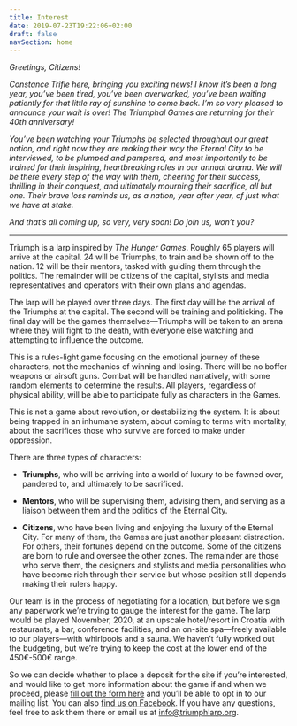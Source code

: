 ```yaml
---
title: Interest
date: 2019-07-23T19:22:06+02:00
draft: false
navSection: home
---
```


*Greetings, Citizens!*

*Constance Trifle here, bringing you exciting news! I know it’s been a long year, you’ve been tired, you’ve been overworked, you’ve been waiting patiently for that little ray of sunshine to come back. I’m so very pleased to announce your wait is over! The Triumphal Games are returning for their 40th anniversary!*

*You’ve been watching your Triumphs be selected throughout our great nation, and right now they are making their way the Eternal City to be interviewed, to be plumped and pampered, and most importantly to be trained for their inspiring, heartbreaking roles in our annual drama. We will be there every step of the way with them, cheering for their success, thrilling in their conquest, and ultimately mourning their sacrifice, all but one. Their brave loss reminds us, as a nation, year after year, of just what we have at stake.*

*And that’s all coming up, so very, very soon! Do join us, won’t you?*

<hr>

Triumph is a larp inspired by *The Hunger Games*. Roughly 65 players will arrive at the capital. 24 will be Triumphs, to train and be shown off to the nation. 12 will be their mentors, tasked with guiding them through the politics. The remainder will be citizens of the capital, stylists and media representatives and operators with their own plans and agendas.

The larp will be played over three days. The first day will be the arrival of the Triumphs at the capital. The second will be training and politicking. The final day will be the games themselves—Triumphs will be taken to an arena where they will fight to the death, with everyone else watching and attempting to influence the outcome.

This is a rules-light game focusing on the emotional journey of these characters, not the mechanics of winning and losing. There will be no boffer weapons or airsoft guns. Combat will be handled narratively, with some random elements to determine the results. All players, regardless of physical ability, will be able to participate fully as characters in the Games.

This is not a game about revolution, or destabilizing the system. It is about being trapped in an inhumane system, about coming to terms with mortality, about the sacrifices those who survive are forced to make under oppression.

There are three types of characters:

* **Triumphs**, who will be arriving into a world of luxury to be fawned over, pandered to, and ultimately to be sacrificed.

* **Mentors**, who will be supervising them, advising them, and serving as a liaison between them and the politics of the Eternal City.

* **Citizens**, who have been living and enjoying the luxury of the Eternal City. For many of them, the Games are just another pleasant distraction. For others, their fortunes depend on the outcome. Some of the citizens are born to rule and oversee the other zones. The remainder are those who serve them, the designers and stylists and media personalities who have become rich through their service but whose position still depends making their rulers happy.

Our team is in the process of negotiating for a location, but before we sign any paperwork we’re trying to gauge the interest for the game. The larp would be played November, 2020, at an upscale hotel/resort in Croatia with restaurants, a bar, conference facilities, and an on-site spa—freely available to our players—with whirlpools and a sauna. We haven’t fully worked out the budgeting, but we’re trying to keep the cost at the lower end of the 450€-500€ range.

So we can decide whether to place a deposit for the site if you’re interested, and would like to get more information about the game if and when we proceed, please [fill out the form here](https://forms.gle/GiabWeVQcU5wJjqq9) and you’ll be able to opt in to our mailing list. You can also [find us on Facebook](https://www.facebook.com/triumphlarp). If you have any questions, feel free to ask them there or email us at [info@triumphlarp.org](mailto:info@triumphlarp.org).
